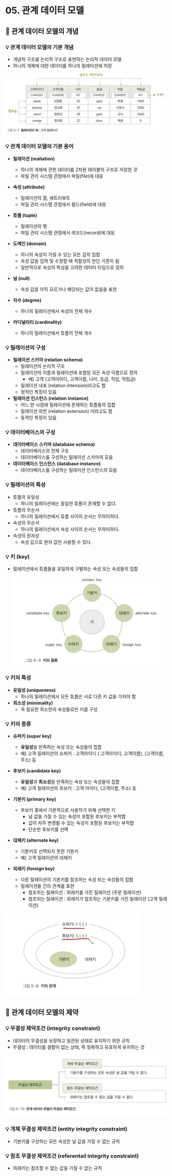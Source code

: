 # 05. 관계 데이터 모델

## 📌 관계 데이터 모델의 개념

### 💡 관계 데이터 모델의 기본 개념

- 개념적 구조를 논리적 구조로 표현하는 논리적 데이터 모델
- 하나의 개체에 대한 데이터를 하나의 릴레이션에 저장

![image-20221212112922306](assets/image-20221212112922306.png)



### 💡 관계 데이터 모델의 기본 용어

- **릴레이션 (realiation)**
  - 하나의 개체에 관한 데이터를 2차원 테이블의 구조로 저장한 것
  - 파일 관리 시스템 관점에서 파일(file)에 대응
- **속성 (attribute)**
  - 릴레이션의 열, 애트리뷰트
  - 파일 관리 시스템 관점에서 필드(field)에 대응
- **튜플 (tuple)**
  - 릴레이션의 행
  - 파일 관리 시스템 관점에서 레코드(record)에 대응

- **도메인 (domain)**
  - 하나의 속성이 가질 수 있는 모든 값의 집합
  - 속성 값을 입력 및 수정할 때 적합성의 판단 기준이 됨
  - 일반적으로 속성의 특성을 고려한 데이터 타입으로 정의
- **널 (null)**
  - 속성 값을 아직 모르거나 해당되는 값이 없음을 표현
- **차수 (degree)**
  - 하나의 릴레이션에서 속성의 전체 개수
- **카디널리티 (cardinality)**
  - 하나의 릴레이션에서 튜플의 전체 개수



### 💡 릴레이션의 구성

- **릴레이션 스키마 (relation schema)**
  - 릴레이션의 논리적 구조
  - 릴레이션의 이름과 릴레이션에 포함된 모든 속성 이름으로 정의
    - 예) 고객 (고객아이디, 고객이름, 나이, 등급, 직업, 적립금)
  - 릴레이션 내포 (relation intension)라고도 함
  - 정적인 특징이 있음
- **릴레이션 인스턴스 (relation instance)**
  - 어느 한 시점에 릴레이션에 존재하는 튜플들의 집합
  - 릴레이션 외연 (relation extension) 이라고도 함
  - 동적인 특징이 있음



### 💡 데이터베이스의 구성

- **데이터베이스 스키마 (database schema)**
  - 데이터베이스의 전체 구조
  - 데이터베이스를 구성하는 릴레이션 스키마의 모음
- **데이터베이스 인스턴스 (database instance)**
  - 데이터베이스를 구성하는 릴레이션 인스턴스의 모음



### 💡 릴레이션의 특성

- 튜플의 유일성
  - 하나의 릴레이션에는 동일한 튜플이 존재할 수 없다.
- 튜플의 무순서
  - 하나의 릴레이션에서 튜플 사이의 순서는 무의미하다.
- 속성의 무순서
  - 하나의 릴레이션에서 속성 사이의 순서는 무의미하다.
- 속성의 원자성
  - 속성 값으로 원자 값만 사용할 수 있다.



### 💡 키 (key)

- 릴레이션에서 튜플들을 유일하게 구별하는 속성 또는 속성들의 집합

  ![image-20221212114448481](assets/image-20221212114448481.png)



### 💡 키의 특성

- **유일성 (uniqueness)**
  - 하나의 릴레이션에서 모든 튜플은 서로 다른 키 값을 가져야 함
- **최소성 (minimality)**
  - 꼭 필요한 최소한의 속성들로만 키를 구성



### 💡 키의 종류

- **슈퍼키 (super key)**
  - **유일성**을 만족하는 속성 또는 속성들의 집합
  - 예) 고객 릴레이션의 슈퍼키 : 고객아이디 ( 고객아이디, 고객이름), (고객이름, 주소) 등

- **후보키 (candidate key)**
  - **유일성**과 **최소성**을 만족하는 속성 또는 속성들의 집합
  - 예) 고객 릴레이션의 후보키 : 고객 아이디, (고객이름, 주소) 등
- **기본키 (primary key)**
  - 후보키 중에서 기본적으로 사용하기 위해 선택한 키
    - 널 값을 가질 수 있는 속성이 포함된 후보키는 부적합
    - 값이 자주 변경될 수 있는 속성이 포함된 후보키는 부적합
    - 단순한 후보키를 선택

- **대체키 (alternate key)**
  - 기본키로 선택되지 못한 기본키
  - 예) 고객 릴레이션의 대체키 

- **외래키 (foreign key)**
  - 다른 릴레이션의 기본키를 참조하는 속성 또는 속성들의 집합
  - 릴레이션들 간의 관계를 표현
    - 참조하는 릴레이션 : 외래키를 가진 릴레이션 (주문 릴레이션)
    - 참조되는 릴레이션 : 외래키가 참조하는 기본키를 가진 릴레이션 (고객 릴레이션)

![image-20221212115044597](assets/image-20221212115044597-1670813463843-2.png)



## 📌 관계 데이터 모델의 제약

### 💡 무결성 제약조건 (integrity constraint)

- 데이터의 무결성을 보장하고 일관된 상태로 유지하기 위한 규칙
- 무결성 : 데이터를 결함이 없는 상태, 즉 정확하고 유효하게 유지하는 것

![image-20221212115951148](assets/image-20221212115951148.png)



### 💡 개체 무결성 제약조건 (entity integrity constraint)

- 기본키를 구성하는 모든 속성은 널 값을 가질 수 없는 규칙



### 💡 참조 무결성 제약조건 (referentail integrity constraint)

- 외래키는 참조할 수 없는 값을 가질 수 없는 규칙